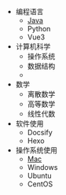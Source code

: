 - 编程语言
  - [Java](/program/java/)
  - Python
  - Vue3
- 计算机科学
  - 操作系统
  - 数据结构
  - 
- 数学
  - 离散数学
  - 高等数学
  - 线性代数
- 软件使用
  - Docsify
  - Hexo
- 操作系统使用
  - [Mac](../pc/mac/)
  - Windows
  - Ubuntu
  - CentOS